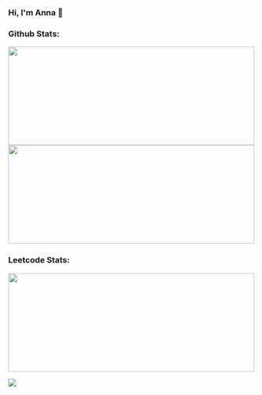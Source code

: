 ### Hi, I'm Anna 👋

### Github Stats:

<p><img src="https://github-readme-stats.vercel.app/api?username=AnnaSmelova&show_icons=true&theme=vue" width="500" height=200">
<img src="https://github-readme-stats.vercel.app/api/top-langs/?username=AnnaSmelova&hide_progress=true&theme=vue" width="500" height="200"></p>

### Leetcode Stats:
<p><img src="https://leetcard.jacoblin.cool/AnnaSmelova?cache=0" width="500" height=200"></p>

![](https://komarev.com/ghpvc/?username=AnnaSmelova&color=038557)

<!--
**AnnaSmelova/AnnaSmelova** is a ✨ _special_ ✨ repository because its `README.md` (this file) appears on your GitHub profile.

Here are some ideas to get you started:

- 🔭 I’m currently working on ...
- 🌱 I’m currently learning ...
- 👯 I’m looking to collaborate on ...
- 🤔 I’m looking for help with ...
- 💬 Ask me about ...
- 📫 How to reach me: ...
- 😄 Pronouns: ...
- ⚡ Fun fact: ...
-->
